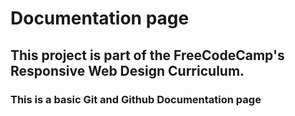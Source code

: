 # Documentation page
## This project is part of the FreeCodeCamp's Responsive Web Design Curriculum.
### This is a basic Git and Github Documentation page 
